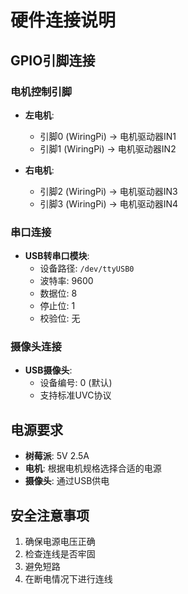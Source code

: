 # 硬件连接说明

## GPIO引脚连接

### 电机控制引脚
- **左电机**:
  - 引脚0 (WiringPi) -> 电机驱动器IN1
  - 引脚1 (WiringPi) -> 电机驱动器IN2
  
- **右电机**:
  - 引脚2 (WiringPi) -> 电机驱动器IN3
  - 引脚3 (WiringPi) -> 电机驱动器IN4

### 串口连接
- **USB转串口模块**:
  - 设备路径: `/dev/ttyUSB0`
  - 波特率: 9600
  - 数据位: 8
  - 停止位: 1
  - 校验位: 无

### 摄像头连接
- **USB摄像头**:
  - 设备编号: 0 (默认)
  - 支持标准UVC协议

## 电源要求

- **树莓派**: 5V 2.5A
- **电机**: 根据电机规格选择合适的电源
- **摄像头**: 通过USB供电

## 安全注意事项

1. 确保电源电压正确
2. 检查连线是否牢固
3. 避免短路
4. 在断电情况下进行连线
